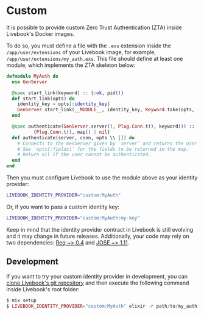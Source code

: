 # Custom

It is possible to provide custom Zero Trust Authentication (ZTA) inside Livebook's Docker images.

To do so, you must define a file with the `.exs` extension inside the `/app/user/extensions` of your Livebook image, for example, `/app/user/extensions/my_auth.exs`. This file should define at least one module, which implements the ZTA skeleton below:

```elixir
defmodule MyAuth do
  use GenServer

  @spec start_link(keyword) :: {:ok, pid()}
  def start_link(opts) do
    identity_key = opts[:identity_key]
    GenServer.start_link(__MODULE__, identity_key, Keyword.take(opts, [:name]))
  end

  @spec authenticate(GenServer.server(), Plug.Conn.t(), keyword()) ::
          {Plug.Conn.t(), map() | nil}
  def authenticate(server, conn, opts \\ []) do
    # Connects to the GenServer given by `server` and returns the user information.
    # See `opts[:fields]` for the fields to be returned in the map.
    # Return nil if the user cannot be authenticated.
  end
end
```

Then you must configure Livebook to use the module above as your identity provider:

```bash
LIVEBOOK_IDENTITY_PROVIDER="custom:MyAuth"
```

Or, if you want to pass a custom identity key:

```bash
LIVEBOOK_IDENTITY_PROVIDER="custom:MyAuth:my-key"
```

Keep in mind that the identity provider contract in Livebook is still evolving and it may change in future releases. Additionally, your code may rely on two dependencies: [Req ~> 0.4](https://hexdocs.pm/req) and [JOSE ~> 1.11](https://hexdocs.pm/jose).

## Development

If you want to try your custom identity provider in development, you can [clone Livebook's git repository](https://github.com/livebook-dev/livebook) and then execute the following command inside Livebook's root folder:

```elixir
$ mix setup
$ LIVEBOOK_IDENTITY_PROVIDER="custom:MyAuth" elixir -r path/to/my_auth.exs -S mix phx.server
```